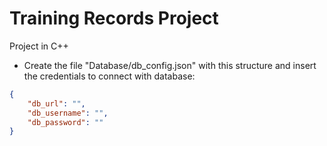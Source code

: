 # Training Records Project

Project in C++

- Create the file "Database/db_config.json" with this structure and insert the credentials to connect with database:
```json
{
	"db_url": "",
	"db_username": "",
	"db_password": ""
}
```